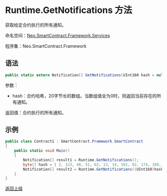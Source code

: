 # Runtime.GetNotifications 方法

获取给定合约执行的所有通知。

命名空间：[Neo.SmartContract.Framework.Services](../../services.md)

程序集：Neo.SmartContract.Framework

## 语法

```c#
public static extern Notification[] GetNotifications(UInt160 hash = null)
```

参数：

- hash：合约哈希，20字节长的数组。当数组值全为0时，则返回当前存在的所有通知。

返回值：合约执行的所有通知。

## 示例

```c#
public class Contract1 : SmartContract.Framework.SmartContract
{
    public static void Main()
    {
        Notification[] result1 = Runtime.GetNotifications();
        byte[] hash = { 2, 123, 48, 51, 62, 13, 14, 101, 82, 174, 109, 29, 169, 249, 64, 159, 85, 30, 53, 238};
        Notification[] result2 = Runtime.GetNotifications((UInt160)hash);
    }
}
```

[返回上级](../Runtime.md)